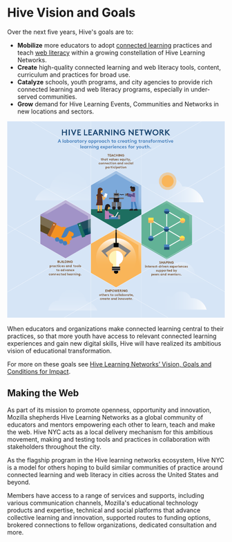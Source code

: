 # Hive Vision and Goals

Over the next five years, Hive's goals are to:
* **Mobilize** more educators to adopt [connected learning](http://clalliance.org/) practices and teach [web literacy](https://webmaker.org/en-US/resources) within a growing constellation of Hive Learning Networks.
* **Create** high-quality connected learning and web literacy tools, content, curriculum and practices for broad use.
* **Catalyze** schools, youth programs, and city agencies to provide rich connected learning and web literacy programs, especially in under-served communities.
* **Grow** demand for Hive Learning Events, Communities and Networks in new locations and sectors.

![Hive Approach](../images/approach.png)

When educators and organizations make connected learning central to their practices, so that more youth have access to relevant connected learning experiences and gain new digital skills, Hive will have realized its ambitious vision of educational transformation.

For more on these goals see [Hive Learning Networks’ Vision, Goals and Conditions for Impact](http://hivenyc.org/2014/07/10/hive-learning-networks-vision-goals-and-conditions-for-impact/).


## Making the Web

As part of its mission to promote openness, opportunity and innovation, Mozilla shepherds Hive Learning Networks as a global community of educators and mentors empowering each other to learn, teach and make the web. Hive NYC acts as a local delivery mechanism for this ambitious movement, making and testing tools and practices in collaboration with stakeholders throughout the city.

As the flagship program in the Hive learning networks ecosystem, Hive NYC is a model for others hoping to build similar communities of practice around connected learning and web literacy in cities across the United States and beyond.

Members have access to a range of services and supports, including various communication channels, Mozilla's educational technology products and expertise, technical and social platforms that advance collective learning and innovation, supported routes to funding options, brokered connections to fellow organizations, dedicated consultation and more.


